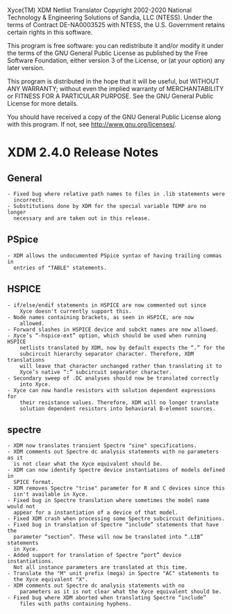 Xyce(TM) XDM Netlist Translator
Copyright 2002-2020 National Technology & Engineering Solutions of
Sandia, LLC (NTESS).  Under the terms of Contract DE-NA0003525 with
NTESS, the U.S. Government retains certain rights in this software.

This program is free software: you can redistribute it and/or modify
it under the terms of the GNU General Public License as published by
the Free Software Foundation, either version 3 of the License, or
(at your option) any later version.

This program is distributed in the hope that it will be useful,
but WITHOUT ANY WARRANTY; without even the implied warranty of
MERCHANTABILITY or FITNESS FOR A PARTICULAR PURPOSE.  See the
GNU General Public License for more details.

You should have received a copy of the GNU General Public License
along with this program.  If not, see <http://www.gnu.org/licenses/>.


# XDM 2.4.0 Release Notes

## General

    - Fixed bug where relative path names to files in .lib statements were
      incorrect.
    - Substitutions done by XDM for the special variable TEMP are no longer
      necessary and are taken out in this release.

      
## PSpice

    - XDM allows the undocumented PSpice syntax of having trailing commas in
      entries of "TABLE" statements.

      
## HSPICE

    - if/else/endif statements in HSPICE are now commented out since
        Xyce doesn't currently support this.
    - Node names containing brackets, as seen in HSPICE, are now
        allowed.
    - Forward slashes in HSPICE device and subckt names are now allowed.
    - Xyce’s “-hspice-ext” option, which should be used when running HSPICE
        netlists translated by XDM, now by default expects the “.” for the
        subcircuit hierarchy separator character. Therefore, XDM translations
        will leave that character unchanged rather than translating it to
        Xyce’s native “:” subcircuit separator character.
    - Secondary sweep of .DC analyses should now be translated correctly
        into Xyce.
    - Xyce can now handle resistors with solution dependent expressions for
        their resistance values. Therefore, XDM will no longer translate
        solution dependent resistors into behavioral B-element sources.


## spectre

    - XDM now translates transient Spectre "sine" specifications.
    - XDM comments out Spectre dc analysis statements with no parameters as it
      is not clear what the Xyce equivalent should be.
    - XDM can now identify Spectre device instantiations of models defined in
      SPICE format.
    - XDM removes Spectre "trise" parameter for R and C devices since this
      isn't available in Xyce.
    - Fixed bug in Spectre translation where sometimes the model name would not
      appear for a instantiation of a device of that model.
    - Fixed XDM crash when processing some Spectre subcircuit definitions.
    - Fixed bug in translation of Spectre “include” statements that have the
      parameter “section”. These will now be translated into “.LIB” statements
      in Xyce.
    - Added support for translation of Spectre “port” device instantiations.
      Not all instance parameters are translated at this time.
    - Translate the "M" unit prefix (mega) in Spectre "AC" statements to
      the Xyce equivalent "X".
    - XDM comments out Spectre dc analysis statements with no
        parameters as it is not clear what the Xyce equivalent should be.
    - Fixed bug where XDM aborted when translating Spectre “include”
        files with paths containing hyphens.
